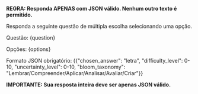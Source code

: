 **REGRA: Responda APENAS com JSON válido. Nenhum outro texto é permitido.**

Responda a seguinte questão de múltipla escolha selecionando uma opção.

Questão: {question}

Opções:
{options}

Formato JSON obrigatório:
{{"chosen_answer": "letra", "difficulty_level": 0-10, "uncertainty_level": 0-10, "bloom_taxonomy": "Lembrar/Compreender/Aplicar/Analisar/Avaliar/Criar"}}

**IMPORTANTE: Sua resposta inteira deve ser apenas JSON válido.**